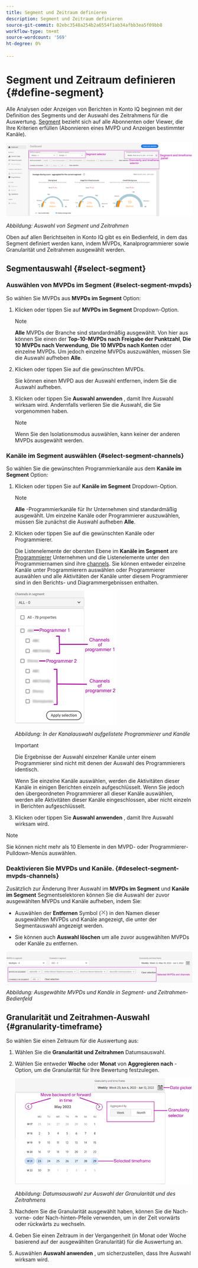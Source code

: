 ```yaml
---
title: Segment und Zeitraum definieren
description: Segment und Zeitraum definieren
source-git-commit: 02ebc3548a254b2a6554f1ab34afbb3ea5f09bb8
workflow-type: tm+mt
source-wordcount: '569'
ht-degree: 0%

---
```


# Segment und Zeitraum definieren {#define-segment}

Alle Analysen oder Anzeigen von Berichten in Konto IQ beginnen mit der Definition des Segments und der Auswahl des Zeitrahmens für die Auswertung. [Segment](/help/AccountIQ/product-concepts.md#segmet-def) bezieht sich auf alle Abonnenten oder Viewer, die Ihre Kriterien erfüllen (Abonnieren eines MVPD und Anzeigen bestimmter Kanäle).

![](assets/segment-panel.png)

*Abbildung: Auswahl von Segment und Zeitrahmen*

Oben auf allen Berichtseiten in Konto IQ gibt es ein Bedienfeld, in dem das Segment definiert werden kann, indem MVPDs, Kanalprogrammierer sowie Granularität und Zeitrahmen ausgewählt werden.

## Segmentauswahl {#select-segment}

### Auswählen von MVPDs im Segment {#select-segment-mvpds}

So wählen Sie MVPDs aus **MVPDs im Segment** Option:

1. Klicken oder tippen Sie auf **MVPDs im Segment** Dropdown-Option.

   >[!NOTE]
   >
   >**Alle** MVPDs der Branche sind standardmäßig ausgewählt. Von hier aus können Sie einen der **Top-10-MVPDs nach Freigabe der Punktzahl**, **Die 10 MVPDs nach Verwendung**, **Die 10 MVPDs nach Konten** oder einzelne MVPDs. Um jedoch einzelne MVPDs auszuwählen, müssen Sie die Auswahl aufheben **Alle**.

1. Klicken oder tippen Sie auf die gewünschten MVPDs.

   Sie können einen MVPD aus der Auswahl entfernen, indem Sie die Auswahl aufheben.

1. Klicken oder tippen Sie **Auswahl anwenden** , damit Ihre Auswahl wirksam wird. Andernfalls verlieren Sie die Auswahl, die Sie vorgenommen haben.

   >[!NOTE]
   >
   >Wenn Sie den Isolationsmodus auswählen, kann keiner der anderen MVPDs ausgewählt werden.

### Kanäle im Segment auswählen {#select-segment-channels}

So wählen Sie die gewünschten Programmierkanäle aus dem **Kanäle im Segment** Option:

1. Klicken oder tippen Sie auf **Kanäle im Segment** Dropdown-Option.

   >[!NOTE]
   >
   >**Alle** -Programmierkanäle für Ihr Unternehmen sind standardmäßig ausgewählt. Um einzelne Kanäle oder Programmierer auszuwählen, müssen Sie zunächst die Auswahl aufheben **Alle**.

1. Klicken oder tippen Sie auf die gewünschten Kanäle oder Programmierer.

   Die Listenelemente der obersten Ebene im **Kanäle im Segment** are [Programmierer](/help/AccountIQ/product-concepts.md#programmer-def) Unternehmen und die Listenelemente unter den Programmiernamen sind ihre [channels](/help/AccountIQ/product-concepts.md#channel-def). Sie können entweder einzelne Kanäle unter Programmierern auswählen oder Programmierer auswählen und alle Aktivitäten der Kanäle unter diesem Programmierer sind in den Berichts- und Diagrammergebnissen enthalten.

   ![](assets/programmer-channels.png)


   *Abbildung: In der Kanalauswahl aufgelistete Programmierer und Kanäle*

   >[!IMPORTANT]
   >
   >Die Ergebnisse der Auswahl einzelner Kanäle unter einem Programmierer sind nicht mit denen der Auswahl des Programmierers identisch.
   >
   >
   >Wenn Sie einzelne Kanäle auswählen, werden die Aktivitäten dieser Kanäle in einigen Berichten einzeln aufgeschlüsselt. Wenn Sie jedoch den übergeordneten Programmierer all dieser Kanäle auswählen, werden alle Aktivitäten dieser Kanäle eingeschlossen, aber nicht einzeln in Berichten aufgeschlüsselt.

1. Klicken oder tippen Sie **Auswahl anwenden** , damit Ihre Auswahl wirksam wird.

>[!NOTE]
>
>Sie können nicht mehr als 10 Elemente in den MVPD- oder Programmierer-Pulldown-Menüs auswählen.

### Deaktivieren Sie MVPDs und Kanäle. {#deselect-segment-mvpds-channels}

Zusätzlich zur Änderung Ihrer Auswahl im **MVPDs im Segment** und **Kanäle im Segment** Segmentselektoren können Sie die Auswahl der zuvor ausgewählten MVPDs und Kanäle aufheben, indem Sie:

* Auswählen der **Entfernen** Symbol (![Symbol entfernen](assets/remove-icon.png)) in den Namen dieser ausgewählten MVPDs und Kanäle angezeigt, die unter der Segmentauswahl angezeigt werden.

* Sie können auch **Auswahl löschen** um alle zuvor ausgewählten MVPDs oder Kanäle zu entfernen.

![](assets/segment-panel-selection.png)

*Abbildung: Ausgewählte MVPDs und Kanäle in Segment- und Zeitrahmen-Bedienfeld*

## Granularität und Zeitrahmen-Auswahl {#granularity-timeframe}

So wählen Sie einen Zeitraum für die Auswertung aus:

1. Wählen Sie die **Granularität und Zeitrahmen** Datumsauswahl.

1. Wählen Sie entweder **Woche** oder **Monat** von **Aggregieren nach** -Option, um die Granularität für Ihre Bewertung festzulegen.

   ![](assets/granularity-timeframe-weekwise.png)


   *Abbildung: Datumsauswahl zur Auswahl der Granularität und des Zeitrahmens*

1. Nachdem Sie die Granularität ausgewählt haben, können Sie die Nach-vorne- oder Nach-hinten-Pfeile verwenden, um in der Zeit vorwärts oder rückwärts zu wechseln.

1. Geben Sie einen Zeitraum in der Vergangenheit (in Monat oder Woche basierend auf der ausgewählten Granularität) für die Auswertung an.

1. Auswählen **Auswahl anwenden** , um sicherzustellen, dass Ihre Auswahl wirksam wird.
